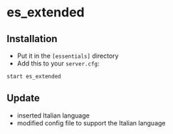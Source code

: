 # es_extended

## Installation
- Put it in the `[essentials]` directory
- Add this to your `server.cfg`:

```
start es_extended
```

## Update 
- inserted Italian language
- modified config file to support the Italian language
